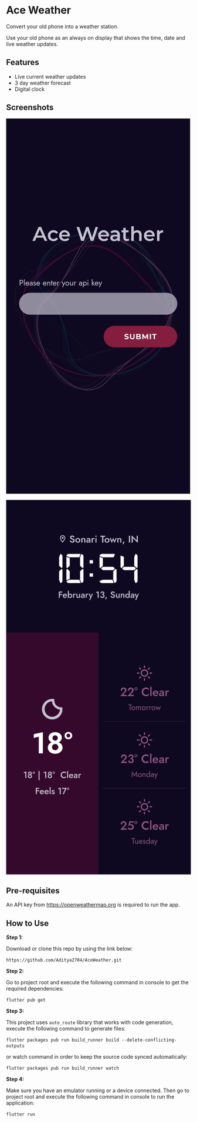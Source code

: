 
# Ace Weather

Convert your old phone into a weather station.

Use your old phone as an always on display that shows the time, date and live weather updates.


## Features

- Live current weather updates
- 3 day weather forecast
- Digital clock



## Screenshots

![Login Screen](/assets/screenshots/1.jpg?raw=true "Login Scren")

![Home Screen](/assets/screenshots/2.jpg?raw=true "Home Scren")


## Pre-requisites

An API key from https://openweathermap.org is required to run the app.




## How to Use 

**Step 1:**

Download or clone this repo by using the link below:

```
https://github.com/Aditya2704/AceWeather.git
```

**Step 2:**

Go to project root and execute the following command in console to get the required dependencies: 

```
flutter pub get 
```

**Step 3:**

This project uses `auto_route` library that works with code generation, execute the following command to generate files:

```
flutter packages pub run build_runner build --delete-conflicting-outputs
```

or watch command in order to keep the source code synced automatically:

```
flutter packages pub run build_runner watch
```

**Step 4:**

Make sure you have an emulator running or a device connected. Then go to project root and execute the following command in console to run the application: 

```
flutter run
```